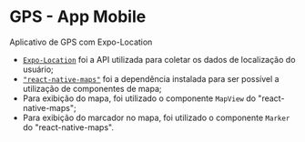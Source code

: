 # GPS - App Mobile
Aplicativo de GPS com Expo-Location

* [``Expo-Location``](https://docs.expo.dev/versions/latest/sdk/location/) foi a API utilizada para coletar os dados de localização do usuário;
* [``"react-native-maps"``](https://github.com/react-native-maps/react-native-maps) foi a dependência instalada para ser possível a utilização de componentes de mapa;
* Para exibição do mapa, foi utilizado o componente ``MapView`` do "react-native-maps";
* Para exibição do marcador no mapa, foi utilizado o componente ``Marker`` do "react-native-maps".
